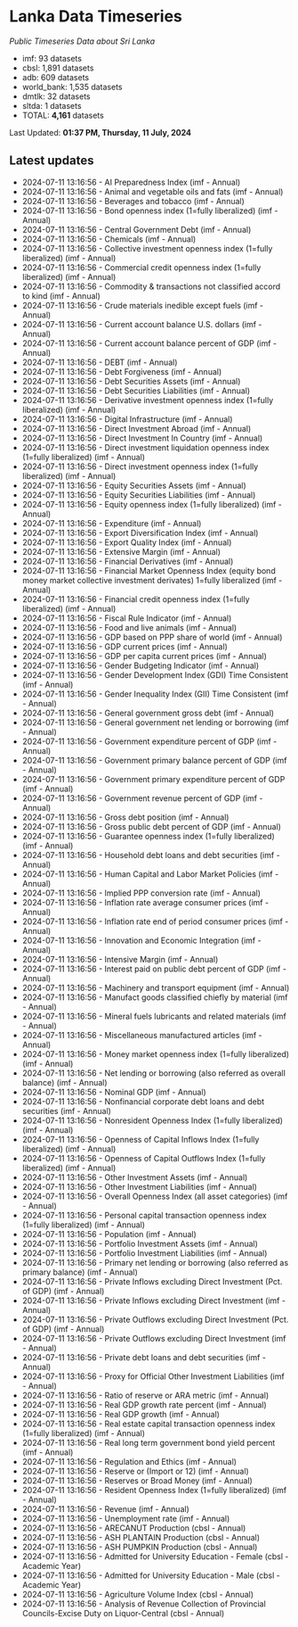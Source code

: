 # Lanka Data Timeseries
*Public Timeseries Data about Sri Lanka*

* imf: 93 datasets
* cbsl: 1,891 datasets
* adb: 609 datasets
* world_bank: 1,535 datasets
* dmtlk: 32 datasets
* sltda: 1 datasets
* TOTAL: **4,161** datasets

Last Updated: **01:37 PM, Thursday, 11 July, 2024**

## Latest updates

* 2024-07-11 13:16:56 - AI Preparedness Index (imf - Annual)
* 2024-07-11 13:16:56 - Animal and vegetable oils and fats (imf - Annual)
* 2024-07-11 13:16:56 - Beverages and tobacco (imf - Annual)
* 2024-07-11 13:16:56 - Bond openness index (1=fully liberalized) (imf - Annual)
* 2024-07-11 13:16:56 - Central Government Debt (imf - Annual)
* 2024-07-11 13:16:56 - Chemicals (imf - Annual)
* 2024-07-11 13:16:56 - Collective investment openness index (1=fully liberalized) (imf - Annual)
* 2024-07-11 13:16:56 - Commercial credit openness index (1=fully liberalized) (imf - Annual)
* 2024-07-11 13:16:56 - Commodity & transactions not classified accord to kind (imf - Annual)
* 2024-07-11 13:16:56 - Crude materials inedible except fuels (imf - Annual)
* 2024-07-11 13:16:56 - Current account balance U.S. dollars (imf - Annual)
* 2024-07-11 13:16:56 - Current account balance percent of GDP (imf - Annual)
* 2024-07-11 13:16:56 - DEBT (imf - Annual)
* 2024-07-11 13:16:56 - Debt Forgiveness (imf - Annual)
* 2024-07-11 13:16:56 - Debt Securities Assets (imf - Annual)
* 2024-07-11 13:16:56 - Debt Securities Liabilities (imf - Annual)
* 2024-07-11 13:16:56 - Derivative investment openness index (1=fully liberalized) (imf - Annual)
* 2024-07-11 13:16:56 - Digital Infrastructure (imf - Annual)
* 2024-07-11 13:16:56 - Direct Investment Abroad (imf - Annual)
* 2024-07-11 13:16:56 - Direct Investment In Country (imf - Annual)
* 2024-07-11 13:16:56 - Direct investment liquidation openness index (1=fully liberalized) (imf - Annual)
* 2024-07-11 13:16:56 - Direct investment openness index (1=fully liberalized) (imf - Annual)
* 2024-07-11 13:16:56 - Equity Securities Assets (imf - Annual)
* 2024-07-11 13:16:56 - Equity Securities Liabilities (imf - Annual)
* 2024-07-11 13:16:56 - Equity openness index (1=fully liberalized) (imf - Annual)
* 2024-07-11 13:16:56 - Expenditure (imf - Annual)
* 2024-07-11 13:16:56 - Export Diversification Index (imf - Annual)
* 2024-07-11 13:16:56 - Export Quality Index (imf - Annual)
* 2024-07-11 13:16:56 - Extensive Margin (imf - Annual)
* 2024-07-11 13:16:56 - Financial Derivatives (imf - Annual)
* 2024-07-11 13:16:56 - Financial Market Openness Index (equity bond money market collective investment derivates) 1=fully liberalized (imf - Annual)
* 2024-07-11 13:16:56 - Financial credit openness index (1=fully liberalized) (imf - Annual)
* 2024-07-11 13:16:56 - Fiscal Rule Indicator (imf - Annual)
* 2024-07-11 13:16:56 - Food and live animals (imf - Annual)
* 2024-07-11 13:16:56 - GDP based on PPP share of world (imf - Annual)
* 2024-07-11 13:16:56 - GDP current prices (imf - Annual)
* 2024-07-11 13:16:56 - GDP per capita current prices (imf - Annual)
* 2024-07-11 13:16:56 - Gender Budgeting Indicator (imf - Annual)
* 2024-07-11 13:16:56 - Gender Development Index (GDI) Time Consistent (imf - Annual)
* 2024-07-11 13:16:56 - Gender Inequality Index (GII) Time Consistent (imf - Annual)
* 2024-07-11 13:16:56 - General government gross debt (imf - Annual)
* 2024-07-11 13:16:56 - General government net lending or borrowing (imf - Annual)
* 2024-07-11 13:16:56 - Government expenditure percent of GDP (imf - Annual)
* 2024-07-11 13:16:56 - Government primary balance percent of GDP (imf - Annual)
* 2024-07-11 13:16:56 - Government primary expenditure percent of GDP (imf - Annual)
* 2024-07-11 13:16:56 - Government revenue percent of GDP (imf - Annual)
* 2024-07-11 13:16:56 - Gross debt position (imf - Annual)
* 2024-07-11 13:16:56 - Gross public debt percent of GDP (imf - Annual)
* 2024-07-11 13:16:56 - Guarantee openness index (1=fully liberalized) (imf - Annual)
* 2024-07-11 13:16:56 - Household debt loans and debt securities (imf - Annual)
* 2024-07-11 13:16:56 - Human Capital and Labor Market Policies (imf - Annual)
* 2024-07-11 13:16:56 - Implied PPP conversion rate (imf - Annual)
* 2024-07-11 13:16:56 - Inflation rate average consumer prices (imf - Annual)
* 2024-07-11 13:16:56 - Inflation rate end of period consumer prices (imf - Annual)
* 2024-07-11 13:16:56 - Innovation and Economic Integration (imf - Annual)
* 2024-07-11 13:16:56 - Intensive Margin (imf - Annual)
* 2024-07-11 13:16:56 - Interest paid on public debt percent of GDP (imf - Annual)
* 2024-07-11 13:16:56 - Machinery and transport equipment (imf - Annual)
* 2024-07-11 13:16:56 - Manufact goods classified chiefly by material (imf - Annual)
* 2024-07-11 13:16:56 - Mineral fuels lubricants and related materials (imf - Annual)
* 2024-07-11 13:16:56 - Miscellaneous manufactured articles (imf - Annual)
* 2024-07-11 13:16:56 - Money market openness index (1=fully liberalized) (imf - Annual)
* 2024-07-11 13:16:56 - Net lending or borrowing (also referred as overall balance) (imf - Annual)
* 2024-07-11 13:16:56 - Nominal GDP (imf - Annual)
* 2024-07-11 13:16:56 - Nonfinancial corporate debt loans and debt securities (imf - Annual)
* 2024-07-11 13:16:56 - Nonresident Openness Index (1=fully liberalized) (imf - Annual)
* 2024-07-11 13:16:56 - Openness of Capital Inflows Index (1=fully liberalized) (imf - Annual)
* 2024-07-11 13:16:56 - Openness of Capital Outflows Index (1=fully liberalized) (imf - Annual)
* 2024-07-11 13:16:56 - Other Investment Assets (imf - Annual)
* 2024-07-11 13:16:56 - Other Investment Liabilities (imf - Annual)
* 2024-07-11 13:16:56 - Overall Openness Index (all asset categories) (imf - Annual)
* 2024-07-11 13:16:56 - Personal capital transaction openness index (1=fully liberalized) (imf - Annual)
* 2024-07-11 13:16:56 - Population (imf - Annual)
* 2024-07-11 13:16:56 - Portfolio Investment Assets (imf - Annual)
* 2024-07-11 13:16:56 - Portfolio Investment Liabilities (imf - Annual)
* 2024-07-11 13:16:56 - Primary net lending or borrowing (also referred as primary balance) (imf - Annual)
* 2024-07-11 13:16:56 - Private Inflows excluding Direct Investment (Pct. of GDP) (imf - Annual)
* 2024-07-11 13:16:56 - Private Inflows excluding Direct Investment (imf - Annual)
* 2024-07-11 13:16:56 - Private Outflows excluding Direct Investment (Pct. of GDP) (imf - Annual)
* 2024-07-11 13:16:56 - Private Outflows excluding Direct Investment (imf - Annual)
* 2024-07-11 13:16:56 - Private debt loans and debt securities (imf - Annual)
* 2024-07-11 13:16:56 - Proxy for Official Other Investment Liabilities (imf - Annual)
* 2024-07-11 13:16:56 - Ratio of reserve or ARA metric (imf - Annual)
* 2024-07-11 13:16:56 - Real GDP growth rate percent (imf - Annual)
* 2024-07-11 13:16:56 - Real GDP growth (imf - Annual)
* 2024-07-11 13:16:56 - Real estate capital transaction openness index (1=fully liberalized) (imf - Annual)
* 2024-07-11 13:16:56 - Real long term government bond yield percent (imf - Annual)
* 2024-07-11 13:16:56 - Regulation and Ethics (imf - Annual)
* 2024-07-11 13:16:56 - Reserve or (Import or 12) (imf - Annual)
* 2024-07-11 13:16:56 - Reserves or Broad Money (imf - Annual)
* 2024-07-11 13:16:56 - Resident Openness Index (1=fully liberalized) (imf - Annual)
* 2024-07-11 13:16:56 - Revenue (imf - Annual)
* 2024-07-11 13:16:56 - Unemployment rate (imf - Annual)
* 2024-07-11 13:16:56 - ARECANUT Production (cbsl - Annual)
* 2024-07-11 13:16:56 - ASH PLANTAIN Production (cbsl - Annual)
* 2024-07-11 13:16:56 - ASH PUMPKIN Production (cbsl - Annual)
* 2024-07-11 13:16:56 - Admitted for University Education - Female (cbsl - Academic Year)
* 2024-07-11 13:16:56 - Admitted for University Education - Male (cbsl - Academic Year)
* 2024-07-11 13:16:56 - Agriculture Volume Index (cbsl - Annual)
* 2024-07-11 13:16:56 - Analysis of Revenue Collection of Provincial Councils-Excise Duty on Liquor-Central (cbsl - Annual)